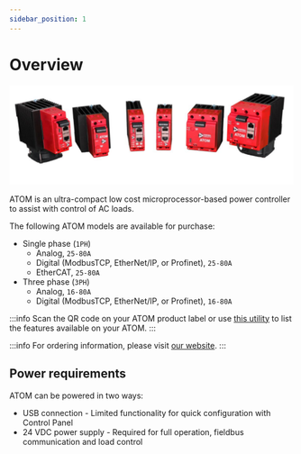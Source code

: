 ```yaml
---
sidebar_position: 1
---
```


# Overview
![ATOM product family](./assets/atom-family.jpg)

ATOM is an ultra-compact low cost microprocessor-based power controller to assist with control of AC loads.

The following ATOM models are available for purchase:
- Single phase (`1PH`)
  - Analog, `25-80A`
  - Digital (ModbusTCP, EtherNet/IP, or Profinet), `25-80A`
  - EtherCAT, `25-80A`
- Three phase (`3PH`)
  - Analog, `16-80A`
  - Digital (ModbusTCP, EtherNet/IP, or Profinet), `16-80A`

:::info
Scan the QR code on your ATOM product label or use [this utility](https://ccipower.com) to list the features available on your ATOM.
:::

:::info
For ordering information, please visit [our website](https://ccipower.com).
:::

## Power requirements
ATOM can be powered in two ways:
- USB connection - Limited functionality for quick configuration with Control Panel
- 24 VDC power supply - Required for full operation, fieldbus communication and load control